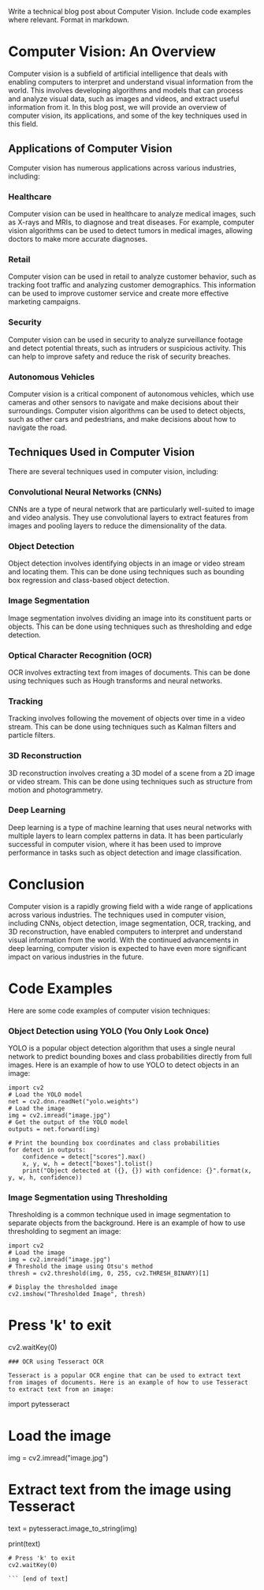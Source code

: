  Write a technical blog post about Computer Vision. Include code examples where relevant. Format in markdown.
# Computer Vision: An Overview

Computer vision is a subfield of artificial intelligence that deals with enabling computers to interpret and understand visual information from the world. This involves developing algorithms and models that can process and analyze visual data, such as images and videos, and extract useful information from it. In this blog post, we will provide an overview of computer vision, its applications, and some of the key techniques used in this field.
## Applications of Computer Vision

Computer vision has numerous applications across various industries, including:

### Healthcare

Computer vision can be used in healthcare to analyze medical images, such as X-rays and MRIs, to diagnose and treat diseases. For example, computer vision algorithms can be used to detect tumors in medical images, allowing doctors to make more accurate diagnoses.

### Retail

Computer vision can be used in retail to analyze customer behavior, such as tracking foot traffic and analyzing customer demographics. This information can be used to improve customer service and create more effective marketing campaigns.

### Security

Computer vision can be used in security to analyze surveillance footage and detect potential threats, such as intruders or suspicious activity. This can help to improve safety and reduce the risk of security breaches.

### Autonomous Vehicles

Computer vision is a critical component of autonomous vehicles, which use cameras and other sensors to navigate and make decisions about their surroundings. Computer vision algorithms can be used to detect objects, such as other cars and pedestrians, and make decisions about how to navigate the road.

## Techniques Used in Computer Vision

There are several techniques used in computer vision, including:

### Convolutional Neural Networks (CNNs)

CNNs are a type of neural network that are particularly well-suited to image and video analysis. They use convolutional layers to extract features from images and pooling layers to reduce the dimensionality of the data.

### Object Detection

Object detection involves identifying objects in an image or video stream and locating them. This can be done using techniques such as bounding box regression and class-based object detection.

### Image Segmentation

Image segmentation involves dividing an image into its constituent parts or objects. This can be done using techniques such as thresholding and edge detection.

### Optical Character Recognition (OCR)

OCR involves extracting text from images of documents. This can be done using techniques such as Hough transforms and neural networks.

### Tracking

Tracking involves following the movement of objects over time in a video stream. This can be done using techniques such as Kalman filters and particle filters.

### 3D Reconstruction

3D reconstruction involves creating a 3D model of a scene from a 2D image or video stream. This can be done using techniques such as structure from motion and photogrammetry.

### Deep Learning

Deep learning is a type of machine learning that uses neural networks with multiple layers to learn complex patterns in data. It has been particularly successful in computer vision, where it has been used to improve performance in tasks such as object detection and image classification.

# Conclusion

Computer vision is a rapidly growing field with a wide range of applications across various industries. The techniques used in computer vision, including CNNs, object detection, image segmentation, OCR, tracking, and 3D reconstruction, have enabled computers to interpret and understand visual information from the world. With the continued advancements in deep learning, computer vision is expected to have even more significant impact on various industries in the future.

# Code Examples

Here are some code examples of computer vision techniques:

### Object Detection using YOLO (You Only Look Once)

YOLO is a popular object detection algorithm that uses a single neural network to predict bounding boxes and class probabilities directly from full images. Here is an example of how to use YOLO to detect objects in an image:
```
import cv2
# Load the YOLO model
net = cv2.dnn.readNet("yolo.weights")
# Load the image
img = cv2.imread("image.jpg")
# Get the output of the YOLO model
outputs = net.forward(img)

# Print the bounding box coordinates and class probabilities
for detect in outputs:
    confidence = detect["scores"].max()
    x, y, w, h = detect["boxes"].tolist()
    print("Object detected at ({}, {}) with confidence: {}".format(x, y, w, h, confidence))

```
### Image Segmentation using Thresholding

Thresholding is a common technique used in image segmentation to separate objects from the background. Here is an example of how to use thresholding to segment an image:
```
import cv2
# Load the image
img = cv2.imread("image.jpg")
# Threshold the image using Otsu's method
thresh = cv2.threshold(img, 0, 255, cv2.THRESH_BINARY)[1]

# Display the thresholded image
cv2.imshow("Thresholded Image", thresh)

```
# Press 'k' to exit
cv2.waitKey(0)

```
### OCR using Tesseract OCR

Tesseract is a popular OCR engine that can be used to extract text from images of documents. Here is an example of how to use Tesseract to extract text from an image:
```
import pytesseract

# Load the image
img = cv2.imread("image.jpg")
# Extract text from the image using Tesseract
text = pytesseract.image_to_string(img)

print(text)

```
# Press 'k' to exit
cv2.waitKey(0)

``` [end of text]


